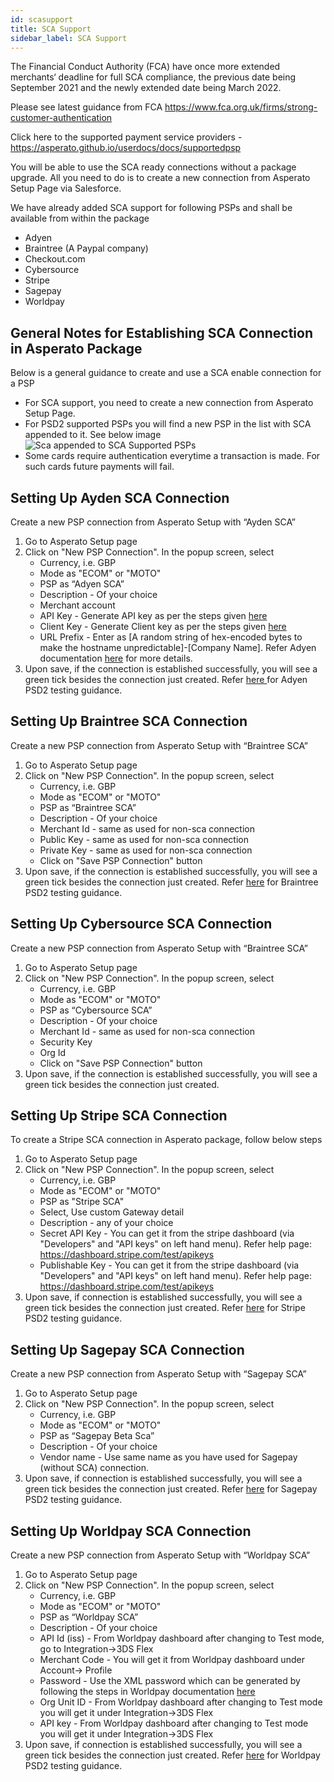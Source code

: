 ```yaml
---
id: scasupport
title: SCA Support
sidebar_label: SCA Support
---
```


The Financial Conduct Authority (FCA) have once more extended merchants‘ deadline for full SCA compliance, the previous date being September 2021 and the newly extended date being March 2022.
 
Please see latest guidance from FCA
https://www.fca.org.uk/firms/strong-customer-authentication
 
Click here to the supported payment service providers - https://asperato.github.io/userdocs/docs/supportedpsp
 
You will be able to use the SCA ready connections without a package upgrade. All you need to do is to create a new connection from Asperato Setup Page via Salesforce.

We have already added SCA support for following PSPs and shall be available from within the package
+ Adyen
+ Braintree (A Paypal company)
+ Checkout.com
+ Cybersource
+ Stripe
+ Sagepay
+ Worldpay

## General Notes for Establishing SCA Connection in Asperato Package
Below is a general guidance to create and use a SCA enable connection for a PSP
+ For SCA support, you need to create a new connection from Asperato Setup Page.
+ For PSD2 supported PSPs you will find a new PSP in the list with SCA appended to it. See below image
  ![Sca appended to SCA Supported PSPs](/userdocs/img/SCAConnections.png) 
+ Some cards require authentication everytime a transaction is made. For such cards future payments will fail.

## Setting Up Ayden SCA Connection
Create a new PSP connection from Asperato Setup with “Ayden SCA”
1. Go to Asperato Setup page
2. Click on "New PSP Connection". In the popup screen, select
   + Currency, i.e. GBP
   + Mode as "ECOM" or "MOTO"
   + PSP as “Adyen SCA”
   + Description - Of your choice
   + Merchant account
   + API Key - Generate API key as per the steps given [here](https://docs.adyen.com/development-resources/api-credentials#generate-api-key)
   + Client Key - Generate Client key as per the steps given [here](https://docs.adyen.com/development-resources/client-side-authentication/migrate-from-origin-key-to-client-key#switch-to-using-the-client-key)
   + URL Prefix - Enter as [A random string of hex-encoded bytes to make the hostname unpredictable]-[Company Name]. Refer Adyen documentation [here](https://docs.adyen.com/development-resources/live-endpoints) for more details.
3. Upon save, if the connection is established successfully, you will see a green tick besides the connection just created.
Refer <a href="https://docs.adyen.com/development-resources/test-cards/test-card-numbers">here </a> for Adyen PSD2 testing guidance.

## Setting Up Braintree SCA Connection
Create a new PSP connection from Asperato Setup with “Braintree SCA”
1. Go to Asperato Setup page
2. Click on "New PSP Connection". In the popup screen, select
   + Currency, i.e. GBP
   + Mode as "ECOM" or "MOTO"
   + PSP as “Braintree SCA”
   + Description - Of your choice
   + Merchant Id - same as used for non-sca connection
   + Public Key - same as used for non-sca connection
   + Private Key - same as used for non-sca connection
   + Click on "Save PSP Connection" button
3. Upon save, if the connection is established successfully, you will see a green tick besides the connection just created.
Refer [here](https://developers.braintreepayments.com/guides/3d-secure/testing-go-live/php) for Braintree PSD2 testing guidance.

## Setting Up Cybersource SCA Connection
Create a new PSP connection from Asperato Setup with “Braintree SCA”
1. Go to Asperato Setup page
2. Click on "New PSP Connection". In the popup screen, select
   + Currency, i.e. GBP
   + Mode as "ECOM" or "MOTO"
   + PSP as “Cybersource SCA”
   + Description - Of your choice
   + Merchant Id - same as used for non-sca connection
   + Security Key
   + Org Id
   + Click on "Save PSP Connection" button
3. Upon save, if the connection is established successfully, you will see a green tick besides the connection just created.

## Setting Up Stripe SCA Connection
To create a Stripe SCA connection in Asperato package, follow below steps
1. Go to Asperato Setup page
2. Click on "New PSP Connection". In the popup screen, select
   + Currency, i.e. GBP
   + Mode as "ECOM" or "MOTO"
   + PSP as "Stripe SCA"
   + Select, Use custom Gateway detail
   + Description - any of your choice
   + Secret API Key - You can get it from the stripe dashboard (via "Developers" and "API keys" on left hand menu). Refer help page: https://dashboard.stripe.com/test/apikeys
   + Publishable Key - You can get it from the stripe dashboard (via "Developers" and "API keys" on left hand menu). Refer help page: https://dashboard.stripe.com/test/apikeys 
3. Upon save, if connection is established successfully, you will see a green tick besides the connection just created.
Refer [here](https://stripe.com/docs/testing) for Stripe PSD2 testing guidance.

## Setting Up Sagepay SCA Connection
Create a new PSP connection from Asperato Setup with “Sagepay SCA”
1. Go to Asperato Setup page
2. Click on "New PSP Connection". In the popup screen, select
   + Currency, i.e. GBP
   + Mode as "ECOM" or "MOTO"
   + PSP as “Sagepay Beta Sca”
   + Description - Of your choice
   + Vendor name - Use same name as you have used for Sagepay (without SCA) connection.
3. Upon save, if connection is established successfully, you will see a green tick besides the connection just created.
Refer [here](https://www.opayo.co.uk/support/12/36/test-card-details-for-your-test-transactions) for Sagepay PSD2 testing guidance.

## Setting Up Worldpay SCA Connection
Create a new PSP connection from Asperato Setup with “Worldpay SCA”
1. Go to Asperato Setup page
2. Click on "New PSP Connection". In the popup screen, select
   + Currency, i.e. GBP
   + Mode as "ECOM" or "MOTO"
   + PSP as “Worldpay SCA”
   + Description - Of your choice
   + API Id (iss) - From Worldpay dashboard after changing to Test mode, go to Integration->3DS Flex
   + Merchant Code - You will get it from Worldpay dashboard under Account-> Profile
   + Password - Use the XML password which can be generated by following the steps in Worldpay documentation [here](https://developer.worldpay.com/docs/wpg/directintegration/quickstart#setup)
   + Org Unit ID - From Worldpay dashboard after changing to Test mode you will get it under Integration->3DS Flex
   + API key - From Worldpay dashboard after changing to Test mode you will get it under Integration->3DS Flex
3. Upon save, if connection is established successfully, you will see a green tick besides the connection just created. Refer <a href="https://developer.worldpay.com/docs/wpg/reference/testvalues#3d-secure-3ds-test-values">here</a> for Worldpay PSD2 testing guidance.
